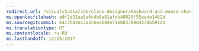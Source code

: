 ```yaml
---
redirect_url: /visualstudio/ide/class-designer/keyboard-and-mouse-shortcuts-in-the-class-diagram-and-class-details-window
ms.openlocfilehash: a0f2d32aa5a6c4b8a81afdb40820f55eede1462d
ms.sourcegitcommit: 64c7682ec3a2cbea684e716803398d4278b591d1
ms.translationtype: HT
ms.contentlocale: ru-RU
ms.lasthandoff: 12/15/2017
---
```

